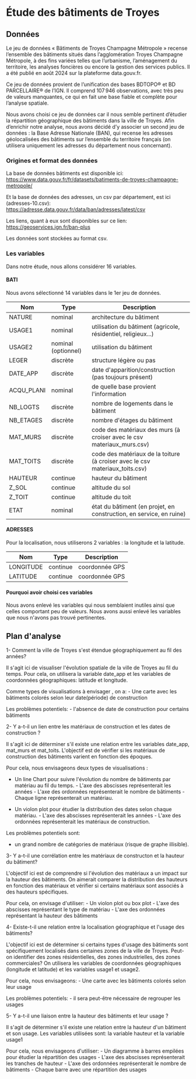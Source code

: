# Étude des bâtiments de Troyes

## Données

Le jeu de données « Bâtiments de Troyes Champagne Métropole » recense l’ensemble des bâtiments situés dans l’agglomération Troyes Champagne Métropole, à des fins variées telles que l’urbanisme, l’aménagement du territoire, les analyses foncières ou encore la gestion des services publics. Il a été publié en août 2024 sur la plateforme data.gouv.fr.

Ce jeu de données provient de l’unification des bases BDTOPO® et BD PARCELLAIRE® de l’IGN. Il comprend 107 946 observations, avec très peu de valeurs manquantes, ce qui en fait une base fiable et complète pour l’analyse spatiale.

Nous avons choisi ce jeu de données car il nous semble pertinent d’étudier la répartition géographique des bâtiments dans la ville de Troyes.
Afin d’enrichir notre analyse, nous avons décidé d’y associer un second jeu de données : la Base Adresse Nationale (BAN),  qui recense les adresses géolocalisées des bâtiments sur l’ensemble du territoire français (on utilisera uniquement les adresses du département nous concernant).

### Origines et format des données

La base de données bâtiments est disponible ici: <https://www.data.gouv.fr/fr/datasets/batiments-de-troyes-champagne-metropole/>

Et la base de données des adresses, un csv par département, est ici (adresses-10.csv): <https://adresse.data.gouv.fr/data/ban/adresses/latest/csv>

Les liens, quant à eux sont disponibles sur ce lien: <https://geoservices.ign.fr/ban-plus>

Les données sont stockées au format csv.

### Les variables

Dans notre étude, nous allons considérer 16 variables.

#### BATI

Nous avons sélectionné 14 variables dans le 1er jeu de données.

| Nom        | Type                | Description                                                                  |
| ---------- | ------------------- | ---------------------------------------------------------------------------- |
| NATURE     | nominal             | architecture du bâtiment                                                     |
| USAGE1     | nominal             | utilisation du bâtiment (agricole, résidentiel, religieux...)                |
| USAGE2     | nominal (optionnel) | utilisation du bâtiment                                                      |
| LEGER      | discrète            | structure légère ou pas                                                         |
| DATE_APP   | discrète            | date d'apparition/construction (pas toujours présent)                        |
| ACQU_PLANI | nominal             | de quelle base provient l'information                                        |
| NB_LOGTS   | discrète            | nombre de logements dans le bâtiment                                         |
| NB_ETAGES  | discrète            | nombre d'étages du bâtiment                                                  |
| MAT_MURS   | discrète            | code des matériaux des murs (à croiser avec le csv materiaux_murs.csv)       |
| MAT_TOITS  | discrète            | code des matériaux de la toiture (à croiser avec le csv materiaux_toits.csv) |
| HAUTEUR    | continue            | hauteur du bâtiment                                                          |
| Z_SOL      | continue            | altitude du sol                                                              |
| Z_TOIT     | continue            | altitude du toit                                                             |
| ETAT       | nominal             | état du bâtiment (en projet, en construction, en service, en ruine)          |

#### ADRESSES

Pour la localisation, nous utiliserons 2 variables : la longitude et la latitude.

| Nom       | Type     | Description    |
| --------- | -------- | -------------- |
| LONGITUDE | continue | coordonnée GPS |
| LATITUDE  | continue | coordonnée GPS |

#### Pourquoi avoir choisi ces variables

Nous avons enlevé les variables qui nous semblaient inutiles ainsi que celles comportant peu de valeurs.
Nous avons aussi enlevé les variables que nous n'avons pas trouvé pertinentes.

## Plan d'analyse

1- Comment  la ville de Troyes s'est étendue géographiquement au fil des années?

   Il s'agit ici de visualiser l'évolution spatiale  de la ville de Troyes au fil du temps.
   Pour cela, on utilisera la variable date_app et les variables de coordonnées géographiques: latitude et longitude.

   Comme types de visualisations à envisager , on a:
    - Une carte avec les bâtiments colorés selon leur date(période) de construction

   Les problèmes potentiels:
    -  l'absence de date de construction pour certains bâtiments
  
2- Y a-t-il un lien entre les matériaux de construction et les dates de construction ?
  
   Il s'agit ici de déterminer s'il existe une relation entre les variables date_app, mat_murs et mat_toits. L'objectif est de vérifier si les matériaux de construction des bâtiments varient en fonction des époques.

  Pour cela, nous envisageons deux types de visualisations :
  - Un line Chart pour suivre l'évolution du nombre de bâtiments par matériau au fil du temps.
        - L'axe des abscisses représenterait les années
        - L'axe des ordonnées représenterait le nombre de bâtiments
        - Chaque ligne représenterait un matériau.

  - Un violon plot pour étudier la distribution des dates selon chaque matériau.
        - L'axe des abscisses représenterait les années
        - L'axe des ordonnées représenterait les matériaux de construction.

  Les problèmes potentiels sont:
  - un grand nombre de catégories de matériaux (risque de graphe illisible).

3- Y a-t-il une corrélation entre les matériaux de constructon et la hauteur du bâtiment?

   L'objectif ici est de comprendre si l'évolution des matériaux a un impact sur la hauteur des bâtiments. On aimerait comparer la distribution des hauteurs en fonction des matériaux et vérifier si certains matériaux sont associés à des hauteurs spécifiques.

   Pour cela, on envisage d'utiliser:
    - Un violon plot ou box plot
        - L'axe des abscisses représentant le type de matériau
        - L'axe des ordonnées représentant la hauteur des bâtiments

4-  Existe-t-il une relation entre la localisation géographique et l'usage des bâtiments?

   L'objectif ici est de déterminer si certains types d'usage des bâtiments sont spécifiquement localisés dans certaines zones de la ville de Troyes. Peut-on identifier des zones résidentielles, des zones industrielles, des zones commerciales?
   On utilisera les variables de coordonnées géographiques (longitude et latitude) et les variables usage1 et usage2.

   Pour cela, nous envisageons:
     -  Une carte avec les bâtiments colorés selon leur usage

   Les problèmes potentiels:
     - il sera peut-être nécessaire de regrouper les usages

5- Y a-t-il une liaison entre la hauteur des bâtiments et leur usage ?

   Il s'agit de déterminer s'il existe une relation entre la hauteur d'un bâtiment et son usage.
   Les variables utilisées sont: la variable hauteur et la variable usage1

   Pour cela, nous envisageons d'utiliser:
    - Un diagramme à barres empilées pour étudier la répartition des usages
        - L'axe des abscisses représenterait les tranches de hauteur
        - L'axe des ordonnées représenterait le nombre de bâtiments
        - Chaque barre avec une répartition des usages
